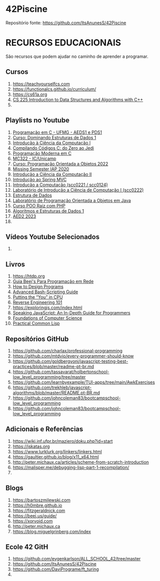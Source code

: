 # 42Piscine

Repositório fonte: 
https://github.com/ItsAnunesS/42Piscine 


# RECURSOS EDUCACIONAIS 

São recursos que podem ajudar no caminho de aprender a programar. 

## Cursos 
1. https://teachyourselfcs.com
2. https://functionalcs.github.io/curriculum/
3. https://cs61a.org
4. [CS 225 Introduction to Data Structures and Algorithms with C++](https://courses.engr.illinois.edu/cs225/fa2022/)
5. 


## Playlists no Youtube

01. [Programação em C - UFMG - AEDS1 e PDS1](https://www.youtube.com/playlist?list=PL_ClcqWHc8M-K0Q1AOpHCLzN_lKljdT1G)
02. [Curso: Dominando Estruturas de Dados 1](https://www.youtube.com/playlist?list=PL3ZslI15yo2r-gHJtjORRMRKMSNRpf7u5)
03. [Introdução à Ciência da Computação I](https://www.youtube.com/playlist?list=PL892UsUS6uKUR9iF7bSju72VRhQvJhtWH)
04. [Compilando Códigos C: do Zero ao Jedi](https://www.youtube.com/playlist?list=PL3ZslI15yo2pCf0WpZmV-ga02kMPxKH3p)
05. [Programação Moderna em C](https://www.youtube.com/playlist?list=PLIfZMtpPYFP5qaS2RFQxcNVkmJLGQwyKE)
06. [MC322 - IC/Unicamp](https://www.youtube.com/playlist?list=PL0g6tB8MgpmZQYCUacSCbqbkTbaeLmEV_)
07. [Curso: Programação Orientada a Objetos 2022](https://www.youtube.com/playlist?list=PL3JRjVnXiTBYs7nTbRSz70uBwtE7INmEh)
08. [Missing Semester IAP 2020](https://www.youtube.com/playlist?list=PLyzOVJj3bHQuloKGG59rS43e29ro7I57J)
09. [Introdução a Ciência da Computação II](https://www.youtube.com/playlist?list=PL892UsUS6uKVF7Zgvp-DbnpuOVJjctYVo)
10. [Introdução ao Spring MVC](https://www.youtube.com/playlist?list=PL3ZslI15yo2ppY0GsRFDjRdHZAUuPnQ6M)
11. [Introdução a Computação (scc0221 / scc0124)](https://www.youtube.com/playlist?list=PLUKDasxTZfxuGKgBRxP-tmaOFVFwvj8Bh)
12. [Laboratório de Introdução a Ciência de Computação I (scc0222)](https://www.youtube.com/playlist?list=PLUKDasxTZfxtZfetconrvfGtbwnEIfXPo)
13. [Estrutura de Dados](https://www.youtube.com/playlist?list=PLI-A7AA2TwhUTt7KcHFW3gqTb-gxMUeJZ)
14. [Laboratório de Programação Orientada a Objetos em Java](https://www.youtube.com/playlist?list=PLTeQ2u81sjqfsFNWrUCIoqJZBSJrai8M7)
15. [Curso POO Raiz com PHP](https://www.youtube.com/playlist?list=PLBD8to5dJhvzKn2cM_KAriWpL2SPQXbIf)
16. [Algoritmos e Estruturas de Dados 1](https://www.youtube.com/playlist?list=PL5TPkym335qztD0JofGEyVcdmlNf7arzE)
17. [AED2 2023](https://www.youtube.com/playlist?list=PL5TPkym335qzwUkBSiM0uIphAPjHFDNbB)
18. 


## Vídeos Youtube Selecionados
1. 

## Livros 
01. https://htdp.org
02. [Guia Beej's Para Programação em Rede](https://beej.us/guide/bgnet/translations/bgnet_ptbr.html)
03. [How to Design Programs](https://htdp.org)
04. [Advanced Bash-Scripting Guide](https://tldp.org/LDP/abs/html/index.html)
05. [Putting the “You” in CPU](https://cpu.land)
06. [Reverse Engineering 101](https://malwareunicorn.org/workshops/re101.html#0)
07. https://exploringjs.com/index.html
08. [Speaking JavaScript: An In-Depth Guide for Programmers](https://exploringjs.com/es5/index.html)
09. [Foundations of Computer Science](http://infolab.stanford.edu/~ullman/focs.html)
10. [Practical Common Lisp](https://gigamonkeys.com/book/)

## Reposítórios GitHub
1. https://github.com/charlax/professional-programming
2. https://github.com/mtdvio/every-programmer-should-know 
3. https://github.com/goldbergyoni/javascript-testing-best-practices/blob/master/readme-pt-br.md
4. https://github.com/tassavarat/holbertonschool-low_level_programming/tree/master 
5. https://github.com/learnbyexample/TUI-apps/tree/main/AwkExercises 
6. https://github.com/trekhleb/javascript-algorithms/blob/master/README.pt-BR.md 
7. https://github.com/johncoleman83/bootcampschool-low_level_programming 
8. https://github.com/johncoleman83/bootcampschool-low_level_programming


## Adicionais e Referências
1. https://wiki.inf.ufpr.br/maziero/doku.php?id=start
2. https://jskatas.org
3. https://www.lurklurk.org/linkers/linkers.html
4. https://gaultier.github.io/blog/x11_x64.html 
5. http://peter.michaux.ca/articles/scheme-from-scratch-introduction 
6. https://malisper.me/debugging-lisp-part-1-recompilation/
7. 


## Blogs
1. https://bartoszmilewski.com 
2. https://h0mbre.github.io 
3. https://fitzgeraldnick.com 
4. https://beej.us/guide/
5. https://xorvoid.com
6. http://peter.michaux.ca
7. https://blog.miguelgrinberg.com/index

## Ecole 42 GitH
1. https://github.com/evgenkarlson/ALL_SCHOOL_42/tree/master
2. https://github.com/ItsAnunesS/42Piscine 
3. https://github.com/DaviPrograme/ft_turing
4. 